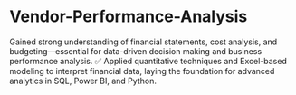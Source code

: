 # Vendor-Performance-Analysis
Gained strong understanding of financial statements, cost analysis, and budgeting—essential for data-driven decision making and business performance analysis. ✅ Applied quantitative techniques and Excel-based modeling to interpret financial data, laying the foundation for advanced analytics in SQL, Power BI, and Python.
